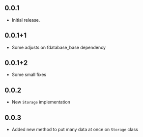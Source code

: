 ## 0.0.1

* Initial release.

## 0.0.1+1

* Some adjusts on fdatabase_base dependency

## 0.0.1+2

* Some small fixes

## 0.0.2

* New `Storage` implementation

## 0.0.3

* Added new method to put many data at once on `Storage` class
